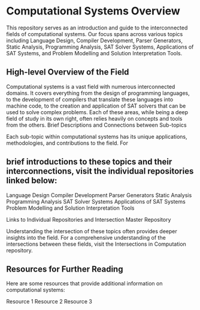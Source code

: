 # Computational Systems Overview

This repository serves as an introduction and guide to the interconnected fields of computational systems. Our focus spans across various topics including Language Design, Compiler Development, Parser Generators, Static Analysis, Programming Analysis, SAT Solver Systems, Applications of SAT Systems, and Problem Modelling and Solution Interpretation Tools.

## High-level Overview of the Field

Computational systems is a vast field with numerous interconnected domains. It covers everything from the design of programming languages, to the development of compilers that translate these languages into machine code, to the creation and application of SAT solvers that can be used to solve complex problems. Each of these areas, while being a deep field of study in its own right, often relies heavily on concepts and tools from the others.
Brief Descriptions and Connections between Sub-topics

Each sub-topic within computational systems has its unique applications, methodologies, and contributions to the field. For 

## brief introductions to these topics and their interconnections, visit the individual repositories linked below:

Language Design
Compiler Development
Parser Generators
Static Analysis
Programming Analysis
SAT Solver Systems
Applications of SAT Systems
Problem Modelling and Solution Interpretation Tools

Links to Individual Repositories and Intersection Master Repository

Understanding the intersection of these topics often provides deeper insights into the field. For a comprehensive understanding of the intersections between these fields, visit the Intersections in Computation repository.

## Resources for Further Reading

Here are some resources that provide additional information on computational systems:

Resource 1
Resource 2
Resource 3
